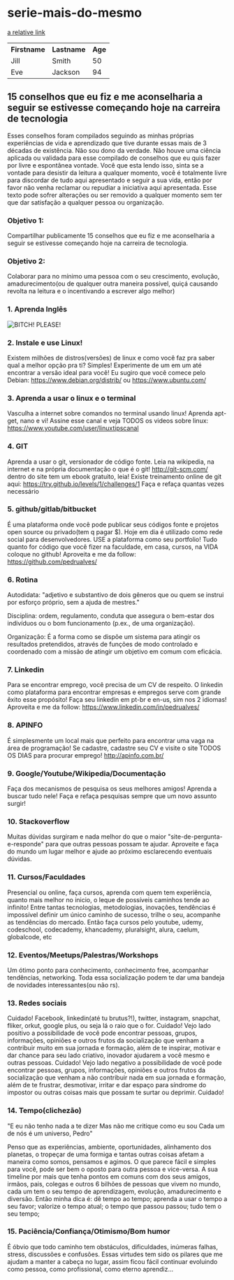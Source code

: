 # serie-mais-do-mesmo

[a relative link](versionando-com-git.md)

 <table style="width:100%">
  <tr>
    <th>Firstname</th>
    <th>Lastname</th>
    <th>Age</th>
  </tr>
  <tr>
    <td>Jill</td>
    <td>Smith</td>
    <td>50</td>
  </tr>
  <tr>
    <td>Eve</td>
    <td>Jackson</td>
    <td>94</td>
  </tr>
</table> 

## 15 conselhos que eu fiz e me aconselharia a seguir se estivesse começando hoje na carreira de tecnologia

Esses conselhos foram compilados seguindo as minhas próprias experiências de vida e aprendizado que tive durante essas mais de 3 décadas de existência.
Não sou dono da verdade.
Não houve uma ciência aplicada ou validada para esse compilado de conselhos que eu quis fazer por livre e espontânea vontade.
Você que esta lendo isso, sinta se a vontade para desistir da leitura a qualquer momento, você é totalmente livre para discordar de tudo aqui apresentado e seguir a sua vida, então por favor não venha reclamar ou repudiar a iniciativa aqui apresentada.
Esse texto pode sofrer alterações ou ser removido a qualquer momento sem ter que dar satisfação a qualquer pessoa ou organização.

### Objetivo 1:

Compartilhar publicamente 15 conselhos que eu fiz e me aconselharia a seguir se estivesse começando hoje na carreira de tecnologia.

### Objetivo 2:

Colaborar para no mínimo uma pessoa com o seu crescimento, evolução, amadurecimento(ou de qualquer outra maneira possível, quiçá causando revolta na leitura e o incentivando a escrever algo melhor) 

### 1. Aprenda Inglês

![BITCH! PLEASE!](https://blogdojotace.com.br/wp-content/uploads/2014/10/yeah-bitch.gif)

### 2. Instale e use Linux!

Existem milhões de distros(versões) de linux e como você faz pra saber qual a melhor opção pra ti?
Simples! Experimente de um em um até encontrar a versão ideal para você!
Eu sugiro que você comece pelo Debian: https://www.debian.org/distrib/ ou https://www.ubuntu.com/

### 3. Aprenda a usar o linux e o terminal

Vasculha a internet sobre comandos no terminal usando linux!
Aprenda apt-get, nano e vi!
Assine esse canal e veja TODOS os videos sobre linux: https://www.youtube.com/user/linuxtipscanal

### 4. GIT

Aprenda a usar o git, versionador de código fonte. Leia na wikipedia, na internet e na própria documentação o que é o git!
http://git-scm.com/ dentro do site tem um ebook gratuito, leia!
Existe treinamento online de git aqui: https://try.github.io/levels/1/challenges/1
Faça e refaça quantas vezes necessário

### 5. github/gitlab/bitbucket

É uma plataforma onde você pode publicar seus códigos fonte e projetos open source ou privado(tem q pagar $).
Hoje em dia é utilizado como rede social para desenvolvedores. USE a plataforma como seu portfolio!
Tudo quanto for código que você fizer na faculdade, em casa, cursos, na VIDA coloque no github!
Aproveita e me da follow: https://github.com/pedrualves/

### 6. Rotina

Autodidata:
"adjetivo e substantivo de dois gêneros
 que ou quem se instrui por esforço próprio, sem a ajuda de mestres."

Disciplina:
ordem, regulamento, conduta que assegura o bem-estar dos indivíduos ou o bom funcionamento (p.ex., de uma organização).

Organização:
É a forma como se dispõe um sistema para atingir os resultados pretendidos, através de funções de modo controlado e coordenado com a missão de atingir um objetivo em comum com eficácia.

### 7. Linkedin

Para se encontrar emprego, você precisa de um CV de respeito. O linkedin como plataforma para encontrar empresas e empregos serve com grande êxito esse propósito!
Faça seu linkedin em pt-br e en-us, sim nos 2 idiomas! Aproveita e me da follow: https://www.linkedin.com/in/pedrualves/

### 8. APINFO

É simplesmente um local mais que perfeito para encontrar uma vaga na área de programação!
Se cadastre, cadastre seu CV e visite o site TODOS OS DIAS para procurar emprego!
http://apinfo.com.br/

### 9. Google/Youtube/Wikipedia/Documentação

Faça dos mecanismos de pesquisa os seus melhores amigos! Aprenda a buscar tudo nele! Faça e refaça pesquisas sempre que um novo assunto surgir!

### 10. Stackoverflow

Muitas dúvidas surgiram e nada melhor do que o maior "site-de-pergunta-e-responde" para que outras pessoas possam te ajudar.
Aproveite e faça do mundo um lugar melhor e ajude ao próximo esclarecendo eventuais dúvidas.

### 11. Cursos/Faculdades

Presencial ou online, faça cursos, aprenda com quem tem experiência, quanto mais melhor no inicio, o leque de possíveis caminhos tende ao infinito!
Entre tantas tecnologias, metodologias, inovações, tendências é impossível definir um único caminho de sucesso, trilhe o seu, acompanhe as tendências do mercado.
Então faça cursos pelo youtube, udemy, codeschool, codecademy, khancademy, pluralsight, alura, caelum, globalcode, etc

### 12. Eventos/Meetups/Palestras/Workshops

Um ótimo ponto para conhecimento, conhecimento free, acompanhar tendências, networking.
Toda essa socialização podem te dar uma bandeja de novidades interessantes(ou não rs).

### 13. Redes sociais

Cuidado!
Facebook, linkedin(até tu brutus?!), twitter, instagram, snapchat, fliker, orkut, google plus, ou seja lá o raio que o for.
Cuidado! 
Vejo lado positivo a possibilidade de você pode encontrar pessoas, grupos, informações, opiniões e outros frutos da socialização que venham a contribuir muito em sua jornada e formação, além de te inspirar, motivar e dar chance para seu lado criativo, inovador ajudarem a você mesmo e outras pessoas.
Cuidado! 
Vejo lado negativo a possibilidade de você pode encontrar pessoas, grupos, informações, opiniões e outros frutos da socialização que venham a não contribuir nada em sua jornada e formação, além de te frustrar, desmotivar, irritar e dar espaço para síndrome do impostor ou outras coisas mais que possam te surtar ou deprimir.
Cuidado!

### 14. Tempo(clichezão)

"E eu não tenho nada a te dizer
Mas não me critique como eu sou
Cada um de nós é um universo, Pedro"

Penso que as experiências, ambiente, oportunidades, alinhamento dos planetas, o tropeçar de uma formiga e tantas outras coisas afetam a maneira como somos, pensamos e agimos.
O que parece fácil e simples para você, pode ser bem o oposto para outra pessoa e vice-versa.
A sua timeline por mais que tenha pontos em comuns com dos seus amigos, irmãos, pais, colegas e outros 6 bilhões de pessoas que vivem no mundo, cada um tem o seu tempo de aprendizagem, evolução, amadurecimento e diversão.
Então minha dica é:
 dê tempo ao tempo;
 aprenda a usar o tempo a seu favor;
 valorize o tempo atual;
 o tempo que passou passou;
 tudo tem o seu tempo;

### 15. Paciência/Confiança/Otimismo/Bom humor

É óbvio que todo caminho tem obstáculos, dificuldades, inúmeras falhas, stress, discussões e confusões.
Essas virtudes tem sido os pilares que me ajudam a manter a cabeça no lugar, assim ficou fácil continuar evoluindo como pessoa, como profissional, como eterno aprendiz...
